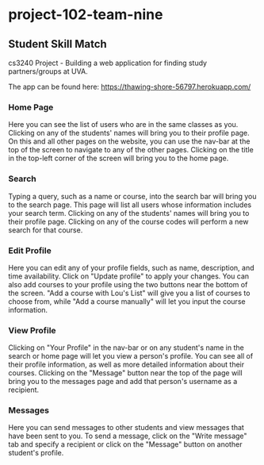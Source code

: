 # project-102-team-nine
## Student Skill Match

cs3240 Project - Building a web application for finding study partners/groups at UVA.

The app can be found here: https://thawing-shore-56797.herokuapp.com/

### Home Page
Here you can see the list of users who are in the same classes as you. Clicking on any of the students' names will bring you to their profile page.
On this and all other pages on the website, you can use the nav-bar at the top of the screen to navigate to any of the other pages. Clicking on the title in the top-left corner of the screen will bring you to the home page.

### Search
Typing a query, such as a name or course, into the search bar will bring you to the search page. This page will list all users whose information includes your search term. Clicking on any of the students' names will bring you to their profile page. Clicking on any of the course codes will perform a new search for that course.

### Edit Profile
Here you can edit any of your profile fields, such as name, description, and time availability. Click on "Update profile" to apply your changes. You can also add courses to your profile using the two buttons near the bottom of the screen. "Add a course with Lou's List" will give you a list of courses to choose from, while "Add a course manually" will let you input the course information.

### View Profile
Clicking on "Your Profile" in the nav-bar or on any student's name in the search or home page will let you view a person's profile. You can see all of their profile information, as well as more detailed information about their courses. Clicking on the "Message" button near the top of the page will bring you to the messages page and add that person's username as a recipient.

### Messages
Here you can send messages to other students and view messages that have been sent to you. To send a message, click on the "Write message" tab and specify a recipient or click on the "Message" button on another student's profile.
